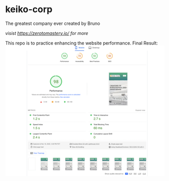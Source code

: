 # keiko-corp
The greatest company ever created by Bruno

*visist https://zerotomastery.io/ for more*

This repo is to practice enhancing the website performance.
Final Result:
![alt text](img/final_result.png?raw=true)